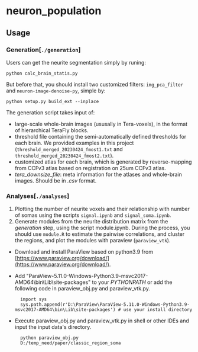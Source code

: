 # neuron_population
## Usage
### Generation[`./generation`]
Users can get the neurite segmentation simply by runing:

	python calc_brain_statis.py
But before that, you should install two customized filters: `img_pca_filter` and `neuron-image-denoise-py`, simple by:

    python setup.py build_ext --inplace

The generation script takes input of:
- large-scale whole-brain images (ususally in Tera-voxels), in the format of hierarchical TeraFly blocks. 
- threshold file containing the semi-automatically defined thresholds for each brain. We provided examples in this project (`threshold_merged_20230424_fmost1.txt` and `threshold_merged_20230424_fmost2.txt`).
- customized atlas for each brain, which is generated by reverse-mapping from CCFv3 atlas based on registration on 25um CCFv3 atlas.
- *tera\_downsize\_file*: meta information for the atlases and whole-brain images. Should be in *.csv* format.
    

### Analyses[`./analyses`]
1. Plotting the number of neurite voxels and their relationship with number of somas using the scripts `signal.ipynb` and `signal_soma.ipynb`. 
2. Generate modules from the neurite distribution matrix from the *generation* step, using the script module.ipynb. During the process, you should use `module.R` to estimate the pairwise correlations, and cluster the regions, and plot the modules with paraview (`paraview_vtk`). 
- Download and install ParaView based on python3.9 from [https://www.paraview.org/download/](https://www.paraview.org/download/).
- Add "ParaView-5.11.0-Windows-Python3.9-msvc2017-AMD64\bin\Lib\site-packages" to your *PYTHONPATH* or add the following code in paraview\_obj.py and paraview\_vtk.py.

		import sys
		sys.path.append(r'D:\ParaView\ParaView-5.11.0-Windows-Python3.9-msvc2017-AMD64\bin\Lib\site-packages') # use your install directory
- Execute paraview\_obj.py and paraview\_vtk.py in shell or other IDEs and input the input data's directory.

		python paraview_obj.py
		D:/temp_need/paper/classic_region_soma


